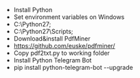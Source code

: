 - Install Python
- Set environment variables on Windows
 - C:\Python27\;
 - C:\Python27\Scripts;
- Download&install PdfMiner
 - https://github.com/euske/pdfminer/
 - Copy pdf2txt.py to working folder
- Install Python Telegram Bot
 - pip install python-telegram-bot --upgrade

